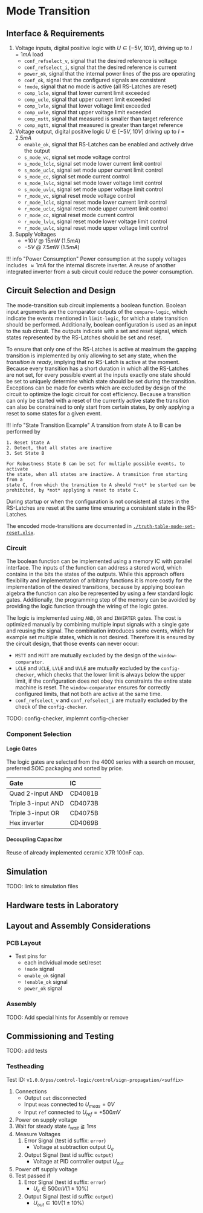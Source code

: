 # Mode Transition

## Interface & Requirements

1. Voltage inputs, digital positive logic with $U \in [-5V, 10V]$, driving up
   to $I = 1 mA$ load
    - `conf_refselect_v`, signal that the desired reference is voltage
    - `conf_refselect_i`, signal that the desired reference is current
    - `power_ok`, signal that the internal power lines of the pss are
    operating
    - `conf_ok`, signal that the configured signals are consistent
    - `!mode`, signal that no mode is active (all RS-Latches are reset)
    - `comp_lcle`, signal that lower current limit exceeded
    - `comp_ucle`, signal that upper current limit exceeded
    - `comp_lvle`, signal that lower voltage limit exceeded
    - `comp_uvle`, signal that upper voltage limit exceeded
    - `comp_mstt`, signal that measured is smaller than target reference
    - `comp_mgtt`, signal that measured is greater than target reference
2. Voltage output, digital positive logic $U \in [-5V, 10V]$ driving up to $I =
   2.5mA$
    - `enable_ok`, signal that RS-Latches can be enabled and actively drive the
    output
    - `s_mode_vc`, signal set mode voltage control
    - `s_mode_lclc`, signal set mode lower current limit control
    - `s_mode_uclc`, signal set mode upper current limit control
    - `s_mode_cc`, signal set mode current control
    - `s_mode_lvlc`, signal set mode lower voltage limit control
    - `s_mode_uvlc`, signal set mode upper voltage limit control
    - `r_mode_vc`, signal reset mode voltage control
    - `r_mode_lclc`, signal reset mode lower current limit control
    - `r_mode_uclc`, signal reset mode upper current limit control
    - `r_mode_cc`, signal reset mode current control
    - `r_mode_lvlc`, signal reset mode lower voltage limit control
    - `r_mode_uvlc`, signal reset mode upper voltage limit control
3. Supply Voltages
    - $+10V$ @ $15mW$ ($1.5mA$)
    - $-5V$ @ $7.5mW$ ($1.5mA$)

!!! info "Power Consumption"
    Power consumption at the supply voltages includes $\approx 1mA$ for the
    internal discrete inverter. A reuse of another integrated inverter from a
    sub circuit could reduce the power consumption.

## Circuit Selection and Design

The mode-transition sub circuit implements a boolean function. Boolean input
arguments are the comparator outputs of the `compare-logic`, which indicate the
events mentioned in `limit-logic`, for which a state transition should be
performed. Additionally, boolean configuration is used as an input to the sub
circuit.
The outputs indicate with a set and reset signal, which states represented by
the RS-Latches should be set and reset.

To ensure that only one of the RS-Latches is active at maximum the gapping
transition is implemented by only allowing to set any state, when the
_transition is ready_, implying that no RS-Latch is active at the moment.
Because every transition has a short duration in which all the RS-Latches are
not set, for every possible event at the inputs exactly one state should be set
to uniquely determine which state should be set during the transition.
Exceptions can be made for events which are excluded by design of the circuit
to optimize the logic circuit for cost efficiency.
Because a transition can only be started with a reset of the currently active
state the transition can also be constrained to only start from certain states,
by only applying a reset to some states for a given event.

!!! info "State Transition Example"
    A transition from state A to B can be performed by

    1. Reset State A
    2. Detect, that all states are inactive
    3. Set State B

    For Robustness State B can be set for multiple possible events, to activate
    the state, when all states are inactive. A transition from starting from a
    state C, from which the transition to A should *not* be started can be
    prohibited, by *not* applying a reset to state C.

During startup or when the configuration is not consistent all states in the
RS-Latches are reset at the same time ensuring a consistent state in the
RS-Latches.

The encoded mode-transitions are documented in
[`./truth-table-mode-set-reset.xlsx`](./truth-table-mode-set-reset.xlsx).

### Circuit

The boolean function can be implemented using a memory IC with parallel
interface. The inputs of the function can address a stored word, which contains
in the bits the states of the outputs. While this approach offers flexibility
and implementation of arbitrary functions it is more costly for the
implementation of the desired transitions, because by applying boolean algebra
the function can also be represented by using a few standard logic gates.
Additionally, the programming step of the memory can be avoided by providing
the logic function through the wiring of the logic gates.

The logic is implemented using `AND`, `OR` and `INVERTER` gates. The cost is
optimized manually by combining multiple input signals with a single gate and
reusing the signal. The combination introduces some events, which for example
set multiple states, which is not desired. Therefore it is ensured by the
circuit design, that those events can never occur:

- `MSTT` and `MGTT` are mutually excluded by the design of the
`window-comparator`.
- `LCLE` and `UCLE`, `LVLE` and `UVLE` are mutually excluded by the
`config-checker`, which checks that the lower limit is always below the upper
limit, if the configuration does not obey this constraints the entire state
machine is reset. The `window-comparator` ensures for correctly configured
limits, that not both are active at the same time.
- `conf_refselect_v` and `conf_refselect_i` are mutually excluded by the check
of the `config-checker`.

TODO: config-checker, implemnt config-checker

### Component Selection

#### Logic Gates

The logic gates are selected from the 4000 series with a search on mouser,
preferred SOIC packaging and sorted by price.

| Gate               | IC      |
| :----------------- | :------ |
| Quad 2-input AND   | CD4081B |
| Triple 3-input AND | CD4073B |
| Triple 3-input OR  | CD4075B |
| Hex inverter       | CD4069B |

#### Decoupling Capacitor

Reuse of already implemented ceramic X7R 100nF cap.

## Simulation

TODO: link to simulation files

## Hardware tests in Laboratory

## Layout and Assembly Considerations

### PCB Layout

- Test pins for
    - each individual mode set/reset
    - `!mode` signal
    - `enable_ok` signal
    - `!enable_ok` signal
    - `power_ok` signal

### Assembly

TODO: Add special hints for Assembly or remove

## Commissioning and Testing

TODO: add tests

### Testheading

Test ID: `v1.0.0/pss/control-logic/control/sign-propagation/<suffix>`

1. Connections
    - Output `out` disconnected
    - Input `meas` connected to $U_{meas} = 0V$
    - Input `ref` connected to $U_{ref} = +500mV$
2. Power on supply voltage
3. Wait for steady state $t_{wait} \gtrapprox 1ms$
4. Measure Voltages
    1. Error Signal (test id suffix: `error`)
        - Voltage at subtraction output $U_{e}$
    2. Output Signal (test id suffix: `output`)
        - Voltage at PID controller output $U_{out}$
5. Power off supply voltage
6. Test passed if
    1. Error Signal (test id suffix: `error`)
        - $U_{e} \in 500mV (1 \pm 10\%)$
    2. Output Signal (test id suffix: `output`)
        - $U_{out} \in 10V (1 \pm 10\%)$
